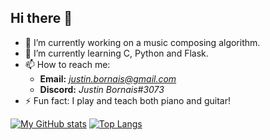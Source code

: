 ## Hi there 👋

- 🔭 I’m currently working on a music composing algorithm.
- 🌱 I’m currently learning C, Python and Flask.
- 📫 How to reach me:
  - **Email:** *justin.bornais@gmail.com*
  - **Discord:** *Justin Bornais#3073*
- ⚡ Fun fact: I play and teach both piano and guitar!

[![My GitHub stats](https://github-readme-stats.vercel.app/api?username=Justin135&count_private=true&show_icons=true&include_all_commits=true&theme=merko)](https://github.com/Justin135/github-readme-stats) [![Top Langs](https://github-readme-stats.vercel.app/api/top-langs/?username=Justin135&layout=compact&theme=merko)](https://github.com/Justin135/github-readme-stats)
